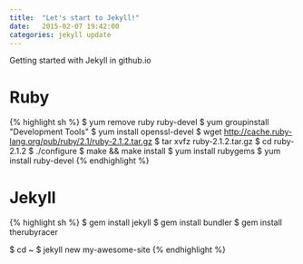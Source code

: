 ```yaml
---
title:  "Let's start to Jekyll!"
date:   2015-02-07 19:42:00
categories: jekyll update
---
```

Getting started with Jekyll in github.io

# Ruby
{% highlight sh %}
$ yum remove ruby ruby-devel
$ yum groupinstall "Development Tools"
$ yum install openssl-devel
$ wget http://cache.ruby-lang.org/pub/ruby/2.1/ruby-2.1.2.tar.gz
$ tar xvfz ruby-2.1.2.tar.gz
$ cd ruby-2.1.2
$ ./configure
$ make && make install
$ yum install rubygems
$ yum install ruby-devel
{% endhighlight %}


# Jekyll
{% highlight sh %}
$ gem install jekyll
$ gem install bundler
$ gem install therubyracer

$ cd ~
$ jekyll new my-awesome-site
{% endhighlight %}

